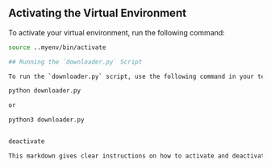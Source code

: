 ## Activating the Virtual Environment

To activate your virtual environment, run the following command:

```bash
source ..myenv/bin/activate

## Running the `downloader.py` Script

To run the `downloader.py` script, use the following command in your terminal:

python downloader.py

or

python3 downloader.py


deactivate

This markdown gives clear instructions on how to activate and deactivate a virtual environment. GUI will be added soon.
